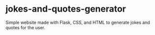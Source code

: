 # jokes-and-quotes-generator
Simple website made with Flask, CSS, and HTML to generate jokes and quotes for the user.
